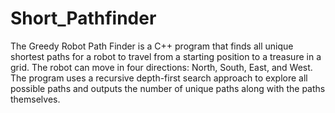 # Short_Pathfinder
The Greedy Robot Path Finder is a C++ program that finds all unique shortest paths for a robot to travel from a starting position to a treasure in a grid. The robot can move in four directions: North, South, East, and West. The program uses a recursive depth-first search approach to explore all possible paths and outputs the number of unique paths along with the paths themselves.
